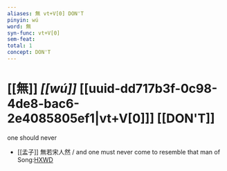 ```yaml
---
aliases: 無 vt+V[0] DON'T
pinyin: wú
word: 無
syn-func: vt+V[0]
sem-feat: 
total: 1
concept: DON'T 
---
```

# [[無]] *[[wú]]*  [[uuid-dd717b3f-0c98-4de8-bac6-2e4085805ef1|vt+V[0]]] [[DON'T]]
one should never
 - [[孟子]] 無若宋人然 / and one must never come to resemble that man of Song:[HXWD](https://hxwd.org/textview.html?location=KR1h0001_tls_003-20a.23)